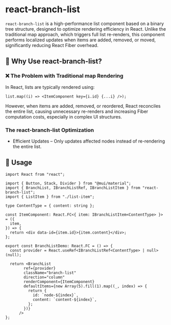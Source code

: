 # react-branch-list

`react-branch-list` is a high-performance list component based on a binary tree structure, designed to optimize rendering efficiency in React. Unlike the traditional map approach, which triggers full list re-renders, this component performs localized updates when items are added, removed, or moved, significantly reducing React Fiber overhead.

## 🎯 Why Use react-branch-list?
### ❌ The Problem with Traditional map Rendering
In React, lists are typically rendered using:

```tsx
list.map((i) => <ItemComponent key={i.id} {...i} />);
```

However, when items are added, removed, or reordered, React reconciles the entire list, causing unnecessary re-renders and increasing Fiber computation costs, especially in complex UI structures.

### The react-branch-list Optimization

- Efficient Updates – Only updates affected nodes instead of re-rendering the entire list.

## 📖 Usage

```tsx
import React from "react";

import { Button, Stack, Divider } from "@mui/material";
import { BranchList, IBranchListRef, IBranchListItem } from "react-branch-list";
import { ListItem } from "./list-item";

type ContentType = { content: string };

const ItemComponent: React.FC<{ item: IBranchListItem<ContentType> }> = ({
  item,
}) => {
  return <div data-id={item.id}>{item.content}</div>;
};

export const BranchListDemo: React.FC = () => {
  const provider = React.useRef<IBranchListRef<ContentType> | null>(null);

  return <BranchList
        ref={provider}
        className="branch-list"
        direction="column"
        renderComponent={ItemComponent}
        defaultItems={new Array(5).fill(1).map((_, index) => {
          return {
            id: `node-${index}`,
            content: `content-${index}`,
          };
        })}
      />
};

```
